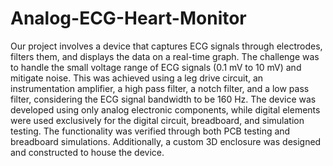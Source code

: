 # Analog-ECG-Heart-Monitor

Our project involves a device that captures ECG signals through electrodes, filters them, and displays the data on a real-time graph. The challenge was to handle the small voltage range of ECG signals (0.1 mV to 10 mV) and mitigate noise. This was achieved using a leg drive circuit, an instrumentation amplifier, a high pass filter, a notch filter, and a low pass filter, considering the ECG signal bandwidth to be 160 Hz. The device was developed using only analog electronic components, while digital elements were used exclusively for the digital circuit, breadboard, and simulation testing. The functionality was verified through both PCB testing and breadboard simulations. Additionally, a custom 3D enclosure was designed and constructed to house the device.
